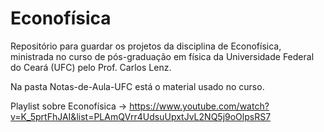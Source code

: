 # Econofísica
Repositório para guardar os projetos da disciplina de Econofísica, ministrada no curso de pós-graduação em física da Universidade Federal do Ceará (UFC) pelo Prof. Carlos Lenz.

Na pasta Notas-de-Aula-UFC está o material usado no curso.

Playlist sobre Econofísica -> https://www.youtube.com/watch?v=K_5prtFhJAI&list=PLAmQVrr4UdsuUpxtJvL2NQ5j9oOlpsRS7
